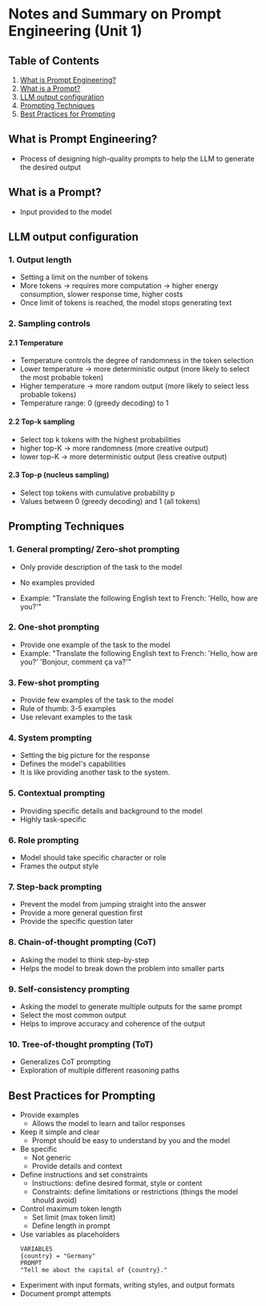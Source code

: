 # Notes and Summary on Prompt Engineering (Unit 1)

## Table of Contents

1. [What is Prompt Engineering?](#what-is-prompt-engineering)
2. [What is a Prompt?](#what-is-a-prompt)
3. [LLM output configuration](#llm-output-configuration)
4. [Prompting Techniques](#prompting-techniques)
5. [Best Practices for Prompting](#best-practices-for-prompting)

## What is Prompt Engineering?

- Process of designing high-quality prompts to help the LLM to generate the desired output

## What is a Prompt?

- Input provided to the model

## LLM output configuration

### 1. Output length

- Setting a limit on the number of tokens
- More tokens &rarr; requires more computation &rarr; higher energy consumption, slower response time, higher costs
- Once limit of tokens is reached, the model stops generating text

### 2. Sampling controls

#### 2.1 Temperature

- Temperature controls the degree of randomness in the token selection
- Lower temperature &rarr; more deterministic output (more likely to select the most probable token)
- Higher temperature &rarr; more random output (more likely to select less probable tokens)
- Temperature range: 0 (greedy decoding) to 1

#### 2.2 Top-k sampling
- Select top k tokens with the highest probabilities
- higher top-K &rarr; more randomness (more creative output)
- lower top-K &rarr; more deterministic output (less creative output)

#### 2.3 Top-p (nucleus sampling)

- Select top tokens with cumulative probability p
- Values between 0 (greedy decoding) and 1 (all tokens)

## Prompting Techniques

### 1. General prompting/ Zero-shot prompting

- Only provide description of the task to the model
- No examples provided

- Example: "Translate the following English text to French: 'Hello, how are you?'"

### 2. One-shot prompting

- Provide one example of the task to the model
- Example: "Translate the following English text to French: 'Hello, how are you?' 'Bonjour, comment ça va?'"

### 3. Few-shot prompting

- Provide few examples of the task to the model
- Rule of thumb: 3-5 examples
- Use relevant examples to the task

### 4. System prompting

- Setting the big picture for the response
- Defines the model's capabilities
- It is like providing another task to the system. 

### 5. Contextual prompting

- Providing specific details and background to the model
- Highly task-specific

### 6. Role prompting

- Model should take specific character or role
- Frames the output style

### 7. Step-back prompting

- Prevent the model from jumping straight into the answer
- Provide a more general question first
- Provide the specific question later

### 8. Chain-of-thought prompting (CoT)

- Asking the model to think step-by-step
- Helps the model to break down the problem into smaller parts

### 9. Self-consistency prompting

- Asking the model to generate multiple outputs for the same prompt
- Select the most common output
- Helps to improve accuracy and coherence of the output

### 10. Tree-of-thought prompting (ToT)

- Generalizes CoT prompting
- Exploration of multiple different reasoning paths

## Best Practices for Prompting

- Provide examples
    - Allows the model to learn and tailor responses
- Keep it simple and clear
    - Prompt should be easy to understand by you and the model
- Be specific
    - Not generic
    - Provide details and context
- Define instructions and set constraints
    - Instructions: define desired format, style or content
    - Constraints: define limitations or restrictions (things the model should avoid)
- Control maximum token length
    - Set limit (max token limit)
    - Define length in prompt
- Use variables as placeholders
    ```
    VARIABLES
    {country} = "Germany"
    PROMPT
    "Tell me about the capital of {country}."
    ```
- Experiment with input formats, writing styles, and output formats
- Document prompt attempts